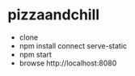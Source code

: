 # pizzaandchill
- clone
- npm install connect serve-static
- npm start
- browse http://localhost:8080
